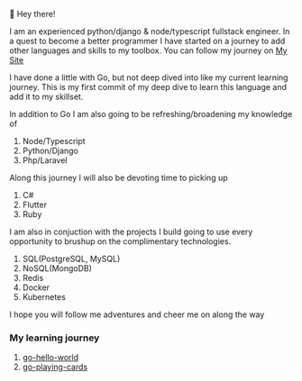 👋 Hey there!

I am an experienced python/django & node/typescript fullstack engineer. In a quest to become a better programmer I have started on a journey to add other languages and skills to my toolbox. You can follow my journey on [My Site](https://richkevan.com)

I have done a little with Go, but not deep dived into like my current learning journey. This is my first commit of my deep dive to learn this language and add it to my skillset.

In addition to Go I am also going to be refreshing/broadening my knowledge of
1. Node/Typescript
2. Python/Django
3. Php/Laravel 

Along this journey I will also be devoting time to picking up
1. C#
2. Flutter
3. Ruby

I am also in conjuction with the projects I build going to use every opportunity to brushup on the complimentary technologies.
1. SQL(PostgreSQL, MySQL)
2. NoSQL(MongoDB)
3. Redis
4. Docker
5. Kubernetes

I hope you will follow me adventures and cheer me on along the way

### My learning journey
1. [go-hello-world](https://github.com/richkevan/go-learning-journey/tree/main/go-hello-world)
2. [go-playing-cards](https://github.com/richkevan/go-learning-journey/tree/main/playing-cards)